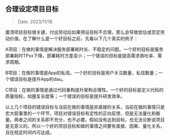 ## 合理设定项目目标
> Date: 2023/11/18

厘清项目目标很关键，付出劳动后如果预设目标不合理，那么会导致低估或否定劳动价值。在了解什么是一个好目标之前，先看以下几个真实的例子：

A项目：在做的事情是解决服务部署耗时长、不稳定的问题。一个好的目标是服务部署耗时TPxx下降，部署耗时方差变小；一个错误的目标是提高需求吞吐率、需求周期。

B项目：在做的事情是App的私信。一个好的目标是用户关注数量，私信数量；一个错误目标是提升App的dau。

C项目：在做的事情是通过代码重构提升架构合理性。一个好的目标是定义代码的质量指标，如圈复杂度等；一个错误的目标是提升研发效率。

以上几个项目的错误目标与当前在做的事情是非直接的关系，当前在做的事情只是宏大叙事里的一个环节，项目对错误目标有定性的正向反馈、但是无法量化和衡量。两者之间的关系即不充分，也不必要。假如没有达到目标，也无法论断说项目是无意义的。所以一个好的项目目标和做的事情之间要有直接、因果、量化关系，且在规定时间内可达成。